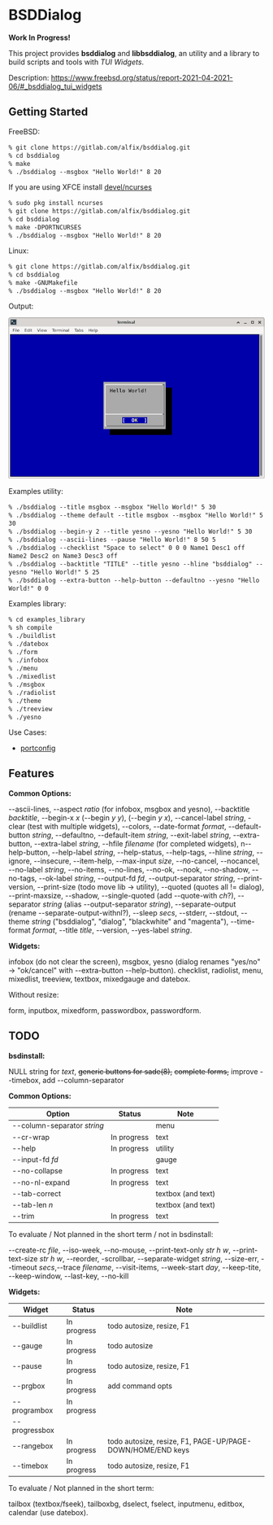 # BSDDialog

**Work In Progress!**

This project provides **bsddialog** and **libbsddialog**, an utility and a
library to build scripts and tools with *TUI Widgets*.

Description:
<https://www.freebsd.org/status/report-2021-04-2021-06/#_bsddialog_tui_widgets>


## Getting Started

FreeBSD:

```
% git clone https://gitlab.com/alfix/bsddialog.git
% cd bsddialog
% make
% ./bsddialog --msgbox "Hello World!" 8 20
```

If you are using XFCE install 
[devel/ncurses](https://www.freshports.org/devel/ncurses/)

```
% sudo pkg install ncurses
% git clone https://gitlab.com/alfix/bsddialog.git
% cd bsddialog
% make -DPORTNCURSES
% ./bsddialog --msgbox "Hello World!" 8 20
```

Linux:

```
% git clone https://gitlab.com/alfix/bsddialog.git
% cd bsddialog
% make -GNUMakefile
% ./bsddialog --msgbox "Hello World!" 8 20
```

Output:

![screenshot](screenshot.png)


Examples utility:
```
% ./bsddialog --title msgbox --msgbox "Hello World!" 5 30
% ./bsddialog --theme default --title msgbox --msgbox "Hello World!" 5 30
% ./bsddialog --begin-y 2 --title yesno --yesno "Hello World!" 5 30
% ./bsddialog --ascii-lines --pause "Hello World!" 8 50 5
% ./bsddialog --checklist "Space to select" 0 0 0 Name1 Desc1 off Name2 Desc2 on Name3 Desc3 off
% ./bsddialog --backtitle "TITLE" --title yesno --hline "bsddialog" --yesno "Hello World!" 5 25
% ./bsddialog --extra-button --help-button --defaultno --yesno "Hello World!" 0 0
```

Examples library:
```
% cd examples_library
% sh compile
% ./buildlist
% ./datebox
% ./form
% ./infobox
% ./menu
% ./mixedlist
% ./msgbox
% ./radiolist
% ./theme
% ./treeview
% ./yesno
```

Use Cases:

 - [portconfig](https://gitlab.com/alfix/portconfig)


## Features

**Common Options:**
 
--ascii-lines, --aspect *ratio* (for infobox, msgbox and yesno),
--backtitle *backtitle*, --begin-x *x* (--begin *y y*),
(--begin *y x*), --cancel-label *string*, -clear (test with multiple widgets),
--colors, --date-format *format*, --default-button *string*, --defaultno,
--default-item *string*, 
--exit-label *string*, --extra-button, --extra-label *string*,
--hfile *filename* (for completed widgets), n--help-button,
--help-label *string*, --help-status, --help-tags, --hline *string*, --ignore,
--insecure, --item-help, --max-input *size*, --no-cancel, --nocancel,
--no-label *string*, --no-items, --no-lines, --no-ok,
--nook, --no-shadow, --no-tags, --ok-label *string*, --output-fd *fd*,
--output-separator *string*, --print-version,
--print-size (todo move lib -> utility), --quoted (quotes all != dialog),
--print-maxsize, --shadow, --single-quoted (add --quote-with *ch*?), 
--separator *string* (alias --output-separator *string*),
--separate-output (rename --separate-output-withnl?), --sleep *secs*, --stderr,
--stdout, --theme *string* ("bsddialog", "dialog", "blackwhite" and "magenta"),
--time-format *format*, --title *title*, --version, --yes-label *string*.

**Widgets:**
 
 infobox (do not clear the screen), msgbox,
 yesno (dialog renames "yes/no" -> "ok/cancel" with --extra-button --help-button).
 checklist, radiolist, menu, mixedlist, treeview, textbox, mixedgauge and
 datebox.
 
 Without resize:
 
 form, inputbox, mixedform, passwordbox, passwordform.

## TODO


**bsdinstall:**

NULL string for *text*, ~~generic buttons for sade(8),~~ ~~complete forms,~~
improve --timebox, add --column-separator


**Common Options:**

|  Option                      | Status      | Note                            |
| ---------------------------- | ----------- | ------------------------------- |
| --column-separator *string*  |             | menu                            |
| --cr-wrap                    | In progress | text                            |
| --help                       | In progress | utility                         |
| --input-fd *fd*              |             | gauge                           |
| --no-collapse                | In progress | text                            |
| --no-nl-expand               | In progress | text                            |
| --tab-correct                |             | textbox (and text)              |
| --tab-len *n*                |             | textbox (and text)              |
| --trim                       | In progress | text                            |


To evaluate / Not planned in the short term / not in bsdinstall:

--create-rc *file*, --iso-week, --no-mouse, --print-text-only *str h w*,
--print-text-size *str h w*, --reorder, -scrollbar, --separate-widget *string*,
--size-err, --timeout *secs*,--trace *filename*, --visit-items,
--week-start *day*, --keep-tite, --keep-window, --last-key, --no-kill


**Widgets:**

| Widget         | Status      | Note                                          |
|--------------- | ----------- | ----------------------------------------------|
| --buildlist    | In progress | todo autosize, resize, F1                     |
| --gauge        | In progress | todo autosize                                 |
| --pause        | In progress | todo autosize, resize, F1                     |
| --prgbox       | In progress | add command opts                              |
| --programbox   | In progress |                                               |
| --progressbox  |             |                                               |
| --rangebox     | In progress | todo autosize, resize, F1, PAGE-UP/PAGE-DOWN/HOME/END keys |
| --timebox      | In progress | todo autosize, resize, F1                     |


To evaluate / Not planned in the short term:

tailbox (textbox/fseek), tailboxbg, dselect, fselect, inputmenu, editbox,
calendar (use datebox).
